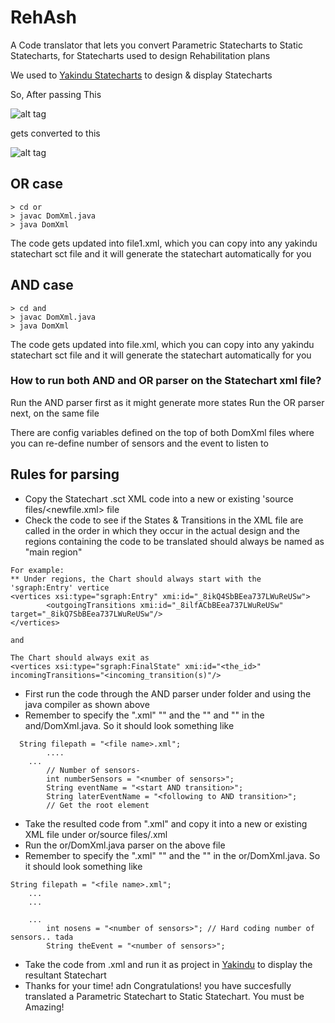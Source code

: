# RehAsh
A Code translator that lets you convert Parametric Statecharts to Static Statecharts, for Statecharts used to design Rehabilitation plans

We used to [Yakindu Statecharts](https://github.com/Yakindu/statecharts) to design & display Statecharts

So, After passing 
This

![alt tag](https://raw.githubusercontent.com/emsoftaut/ReHashFME/master/case-study/PSCboxed.png)

gets converted to this 

![alt tag](https://raw.githubusercontent.com/emsoftaut/ReHashFME/master/case-study/PSCNew.png)

## OR case

```
> cd or
> javac DomXml.java
> java DomXml
```
The code gets updated into file1.xml, which you can copy into any yakindu statechart sct file and it will generate the statechart automatically for you

## AND case


```
> cd and
> javac DomXml.java
> java DomXml
```
The code gets updated into file.xml, which you can copy into any yakindu statechart sct file and it will generate the statechart automatically for you


### How to run both AND and OR parser on the Statechart xml file?

Run the AND parser first as it might generate more states
Run the OR parser next, on the same file

There are config variables defined on the top of both DomXml files
where you can re-define number of sensors and the event to listen to

## Rules for parsing
* Copy the Statechart .sct XML code into a new or existing 'source files/<newfile.xml> file
* Check the code to see if the States & Transitions in the XML file are called in the order in which they occur in the actual design and the regions <regions xmi:id="<the_id>" name="main region"> containing the code to be translated should always be named as "main region"
```
For example:
** Under regions, the Chart should always start with the 'sgraph:Entry' vertice
<vertices xsi:type="sgraph:Entry" xmi:id="_8ikQ4SbBEea737LWuReUSw">
        <outgoingTransitions xmi:id="_8ilfACbBEea737LWuReUSw" target="_8ikQ7SbBEea737LWuReUSw"/>
</vertices>

and

The Chart should always exit as 
<vertices xsi:type="sgraph:FinalState" xmi:id="<the_id>" incomingTransitions="<incoming_transition(s)"/>
```
* First run the code through the AND parser under folder and using the java compiler as shown above
* Remember to specify the "<file name>.xml" "<number of sensors>" and the "<start AND transition>" and "<following to AND transition>" in the and/DomXml.java. So it should look something like
```
  String filepath = "<file name>.xml";
		....
    ...
		// Number of sensors- 
		int numberSensors = "<number of sensors>";
		String eventName = "<start AND transition>";
		String laterEventName = "<following to AND transition>";
		// Get the root element
```
* Take the resulted code from "<file name>.xml" and copy it into a new or existing XML file under or/source files/<file name>.xml
* Run the or/DomXml.java parser on the above file
* Remember to specify the "<file name>.xml" "<number of sensors>" and the "<OR transition name>" in the or/DomXml.java. So it should look something like
```
String filepath = "<file name>.xml";
	...
	...
	
	...
		int nosens = "<number of sensors>"; // Hard coding number of sensors.. tada
		String theEvent = "<number of sensors>";
```

* Take the code from <file name>.xml and run it as project in [Yakindu](https://github.com/Yakindu/statecharts) to display the resultant Statechart
* Thanks for your time! adn Congratulations! you have succesfully translated a Parametric Statechart to Static Statechart. You must be Amazing!
